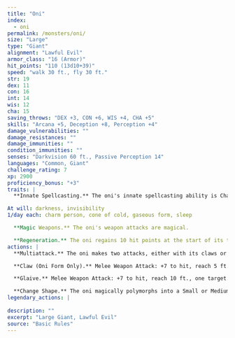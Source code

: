 ```yaml
---
title: "Oni"
index:
  - oni
permalink: /monsters/oni/
size: "Large"
type: "Giant"
alignment: "Lawful Evil"
armor_class: "16 (Armor)"
hit_points: "110 (13d10+39)"
speed: "walk 30 ft., fly 30 ft."
str: 19
dex: 11
con: 16
int: 14
wis: 12
cha: 15
saving_throws: "DEX +3, CON +6, WIS +4, CHA +5"
skills: "Arcana +5, Deception +8, Perception +4"
damage_vulnerabilities: ""
damage_resistances: ""
damage_immunities: ""
condition_immunities: ""
senses: "Darkvision 60 ft., Passive Perception 14"
languages: "Common, Giant"
challenge_rating: 7
xp: 2900
proficiency_bonus: "+3"
traits: |
  **Innate Spellcasting.** The oni's innate spellcasting ability is Charisma (spell save DC 13). The oni can innately cast the following spells, requiring no material components:

At will: darkness, invisibility
1/day each: charm person, cone of cold, gaseous form, sleep

  **Magic Weapons.** The oni's weapon attacks are magical.

  **Regeneration.** The oni regains 10 hit points at the start of its turn if it has at least 1 hit point.
actions: |
  **Multiattack.** The oni makes two attacks, either with its claws or its glaive.

  **Claw (Oni Form Only).** Melee Weapon Attack: +7 to hit, reach 5 ft., one target. Hit: 8 (1d8 + 4) slashing damage.

  **Glaive.** Melee Weapon Attack: +7 to hit, reach 10 ft., one target. Hit: 15 (2d10 + 4) slashing damage, or 9 (1d10 + 4) slashing damage in Small or Medium form.

  **Change Shape.** The oni magically polymorphs into a Small or Medium humanoid, into a Large giant, or back into its true form. Other than its size, its statistics are the same in each form. The only equipment that is transformed is its glaive, which shrinks so that it can be wielded in humanoid form. If the oni dies, it reverts to its true form, and its glaive reverts to its normal size.  
legendary_actions: |
  
description: ""
excerpt: "Large Giant, Lawful Evil"
source: "Basic Rules"
---
```


